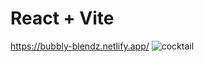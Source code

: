 # React + Vite
https://bubbly-blendz.netlify.app/
![cocktail](https://github.com/homersalazar/Bubbly-Blendz/assets/110954891/efe38441-a71f-4622-b4e0-c409c6d367b6)
